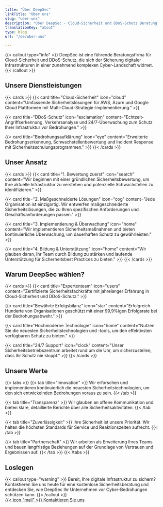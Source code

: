 ```yaml
---
title: "Über DeepSec"
linkTitle: "Über uns"
slug: "uber-uns"
description: "Über DeepSec - Cloud-Sicherheit und DDoS-Schutz Beratung"
translationKey: "about"
type: blog
url: "/de/uber-uns"

---
```


{{< callout type="info" >}}
DeepSec ist eine führende Beratungsfirma für Cloud-Sicherheit und DDoS-Schutz, die sich der Sicherung digitaler Infrastrukturen in einer zunehmend komplexen Cyber-Landschaft widmet.
{{< /callout >}}

## Unsere Dienstleistungen

{{< cards >}}
{{< card title="Cloud-Sicherheit" icon="cloud" content="Umfassende Sicherheitslösungen für AWS, Azure und Google Cloud Plattformen mit Multi-Cloud-Strategie-Implementierung." >}}

{{< card title="DDoS-Schutz" icon="exclamation" content="Echtzeit-Angriffserkennung, Verkehrsanalyse und 24/7-Überwachung zum Schutz Ihrer Infrastruktur vor Bedrohungen." >}}

{{< card title="Bedrohungsaufklärung" icon="eye" content="Erweiterte Bedrohungserkennung, Schwachstellenbewertung und Incident Response mit Sicherheitsschulungsprogrammen." >}}
{{< /cards >}}

## Unser Ansatz

{{< cards >}}
{{< card title="1. Bewertung zuerst" icon="search" content="Wir beginnen mit einer gründlichen Sicherheitsbewertung, um Ihre aktuelle Infrastruktur zu verstehen und potenzielle Schwachstellen zu identifizieren." >}}

{{< card title="2. Maßgeschneiderte Lösungen" icon="cog" content="Jede Organisation ist einzigartig. Wir entwerfen maßgeschneiderte Sicherheitslösungen, die zu Ihren spezifischen Anforderungen und Geschäftsanforderungen passen." >}}

{{< card title="3. Implementierung & Überwachung" icon="home" content="Wir implementieren Sicherheitsmaßnahmen und bieten kontinuierliche Überwachung, um dauerhaften Schutz zu gewährleisten." >}}

{{< card title="4. Bildung & Unterstützung" icon="home" content="Wir glauben daran, Ihr Team durch Bildung zu stärken und laufende Unterstützung für Sicherheitsbest Practices zu bieten." >}}
{{< /cards >}}

## Warum DeepSec wählen?

{{< cards >}}
{{< card title="Expertenteam" icon="users" content="Zertifizierte Sicherheitsfachkräfte mit jahrelanger Erfahrung in Cloud-Sicherheit und DDoS-Schutz." >}}

{{< card title="Bewährte Erfolgsbilanz" icon="star" content="Erfolgreich Hunderte von Organisationen geschützt mit einer 99,9%igen Erfolgsrate bei der Bedrohungsabwehr." >}}

{{< card title="Hochmoderne Technologie" icon="home" content="Nutzen Sie die neuesten Sicherheitstechnologien und -tools, um den effektivsten verfügbaren Schutz zu bieten." >}}

{{< card title="24/7 Support" icon="clock" content="Unser Sicherheitsbetriebszentrum arbeitet rund um die Uhr, um sicherzustellen, dass Ihr Schutz nie stoppt." >}}
{{< /cards >}}

## Unsere Werte

{{< tabs >}}
{{< tab title="Innovation" >}}
Wir erforschen und implementieren kontinuierlich die neuesten Sicherheitstechnologien, um den sich entwickelnden Bedrohungen voraus zu sein.
{{< /tab >}}

{{< tab title="Transparenz" >}}
Wir glauben an offene Kommunikation und bieten klare, detaillierte Berichte über alle Sicherheitsaktivitäten.
{{< /tab >}}

{{< tab title="Zuverlässigkeit" >}}
Ihre Sicherheit ist unsere Priorität. Wir halten die höchsten Standards für Service und Reaktionszeiten aufrecht.
{{< /tab >}}

{{< tab title="Partnerschaft" >}}
Wir arbeiten als Erweiterung Ihres Teams und bauen langfristige Beziehungen auf der Grundlage von Vertrauen und Ergebnissen auf.
{{< /tab >}}
{{< /tabs >}}

## Loslegen

{{< callout type="warning" >}}
Bereit, Ihre digitale Infrastruktur zu sichern? Kontaktieren Sie uns heute für eine kostenlose Sicherheitsberatung und entdecken Sie, wie DeepSec Ihr Unternehmen vor Cyber-Bedrohungen schützen kann.
{{< /callout >}}
<br />
<a href="/de/kontakt" class="hextra-button">
  {{< icon "mail" >}} Kontaktieren Sie uns
</a>